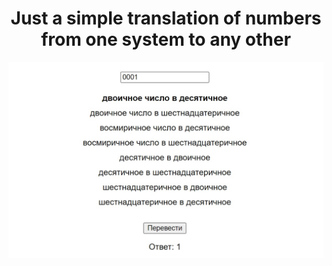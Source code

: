 # <center>Just a simple translation of numbers from one system to any other</center>

<p align="center"> <img  src="src/assets/img/photo.jpg"></p>